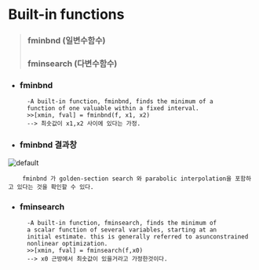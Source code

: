 # Built-in functions

> ### fminbnd (일변수함수)
> ### fminsearch (다변수함수)

* ### fminbnd

        -A built-in function, fminbnd, finds the minimum of a
        function of one valuable within a fixed interval.
        >>[xmin, fval] = fminbnd(f, x1, x2)
        --> 최솟값이 x1,x2 사이에 있다는 가정.

* ### fminbnd 결과창

![default](https://user-images.githubusercontent.com/44973398/48908476-adf3f780-eead-11e8-9777-e41410dc2e83.PNG)

        fminbnd 가 golden-section search 와 parabolic interpolation을 포함하고 있다는 것을 확인할 수 있다.
* ### fminsearch
    
        -A built-in function, fminsearch, finds the minimum of
        a scalar function of several variables, starting at an
        initial estimate. this is generally referred to asunconstrained
        nonlinear optimization.
        >>[xmin, fval] = fminsearch(f,x0)
        --> x0 근방에서 최솟값이 있을거라고 가정한것이다.
